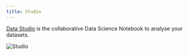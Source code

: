 ```yaml
---
title: Studio
---
```


[Data Studio](/docs/studio) is the collaborative Data Science Notebook to analyse your datasets.

![Studio](/images/datalayer/studio.svg "Studio")
